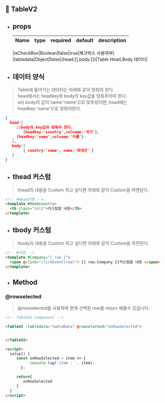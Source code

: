 ## 🧤 TableV2
- ## props  
   |Name|type|required|default|description|
   |-----|-----|-----|-----|-----|

   |isCheckBox|Boolean|false|true|체크박스 사용여부|
   |tabledata|Object|false|{head:[],body:[]}|Table Head,Body 데이터|


- ## 데이터 양식
 > Table에 들어가는 데이터는 아래와 같이 맞춰야 한다.  
 head에서는 headkey와 body의 key값을 맞춰주어야 한다.  
 ex) body의 값이 name:'name'으로 맞추었다면, head에는 headkey:'name'으로 맞춰야한다.

 ```json
 {
   head:[
      //body의 key값과 맞춰야 한다.
		 {headkey:'country',colname:'국가'},
      {headkey:'name',colname:'이름'}
	],
	body:[
		 { country:'name', name:'최대건' }
	]
 }
 ```

- ## thead 커스텀
 > thead의 내용을 Custom 하고 싶다면 아래와 같이 Custom을 하면된다.

 ```html javascript
 <!-- #Head키명 -->
 <template #Headcountry>
   <th class="col1">커스텀할 내용</th>
 </template>
 ```
- ## tbody 커스텀
 > tbody의 내용을 Custom 하고 싶다면 아래와 같이 Custom을 하면된다.

 ```html javascript
<!-- #키명 -->
<template #Company="{ row }">
   <span @click="clickEvent(row)"> {{ row.Company }}커스텀할 내용 </span>
</template>
 ```


 - ## Method 
 ### @rowselected
 > @rowselected를 사용하여 현재 선택된 row를 return 해줄수 있습니다.

 ```html javascript
 <!-- TableV2 Component -->

 <TableV2 :tabledata="tableData" @rowselected="onRowSelected">


 </TableV2>

<script>
   setup() {
      const onRowSelected = item => {
			console.log('item : ', item);
		};

      return{
         onRowSelected
      }
   }
</script>
 ```